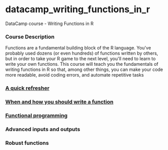 # datacamp_writing_functions_in_r
DataCamp course -  Writing Functions in R

### Course Description  
Functions are a fundamental building block of the R language. You've probably used dozens (or even hundreds) of functions written by others, but in order to take your R game to the next level, you'll need to learn to write your own functions. This course will teach you the fundamentals of writing functions in R so that, among other things, you can make your code more readable, avoid coding errors, and automate repetitive tasks

### [A quick refresher](quick_refresher.md)  

### [When and how you should write a function](when_and_how.md)  

### [Functional programming](functional_programming.md)

### Advanced inputs and outputs  

### Robust functions  

### 




